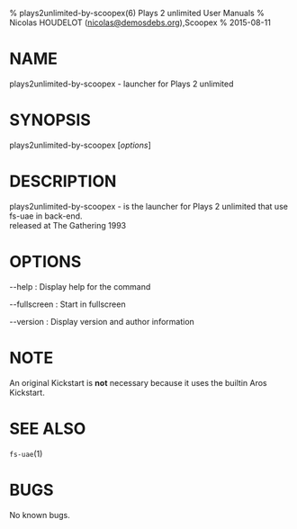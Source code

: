 % plays2unlimited-by-scoopex(6) Plays 2 unlimited User Manuals
% Nicolas HOUDELOT (nicolas@demosdebs.org),Scoopex
% 2015-08-11

# NAME
plays2unlimited-by-scoopex - launcher for Plays 2 unlimited

# SYNOPSIS
plays2unlimited-by-scoopex [*options*]

# DESCRIPTION
plays2unlimited-by-scoopex - is the launcher for Plays 2 unlimited that use fs-uae in back-end.  
released at The Gathering 1993

# OPTIONS
\--help
:   Display help for the command

\--fullscreen
:   Start in fullscreen

\--version
:   Display version and author information

# NOTE
An original Kickstart is **not** necessary because it uses the builtin Aros Kickstart.

# SEE ALSO
`fs-uae`(1)

# BUGS
No known bugs.
